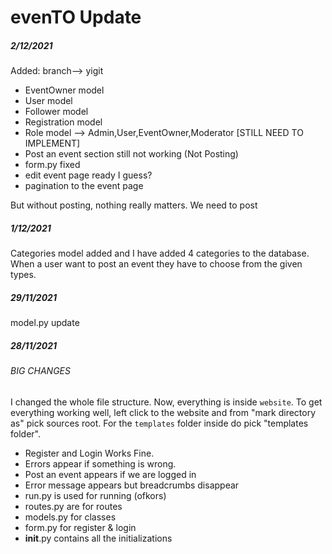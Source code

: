 # evenTO Update

##### 2/12/2021
Added:  branch--> yigit
* EventOwner model
* User model
* Follower model
* Registration model
* Role model --> Admin,User,EventOwner,Moderator [STILL NEED TO IMPLEMENT]
* Post an event section still not working (Not Posting)
* form.py fixed
* edit event page ready I guess?
* pagination to the event page

But without posting, nothing really matters. We need to post 




##### 1/12/2021

Categories model added and I have added 4 categories to the database. When a user want to post an event they have to choose from the given types.



##### 29/11/2021
model.py update








##### 28/11/2021
###### BIG CHANGES
I changed the whole file structure. Now, everything is inside `website`.
To get everything working well, left click to the website and from "mark directory as" pick sources root. For the `templates` folder inside do pick "templates folder".

* Register and Login Works Fine.
* Errors appear if something is wrong.
* Post an event appears if we are logged in
* Error message appears but breadcrumbs disappear  
* run.py is used for running (ofkors)
* routes.py are for routes
* models.py for classes
* form.py for register & login
* __init__.py contains all the initializations
